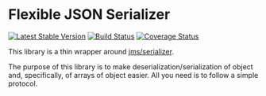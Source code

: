 # Flexible JSON Serializer

[![Latest Stable Version](https://poser.pugx.org/sanmai/json-serializer/v/stable)](https://packagist.org/packages/sanmai/json-serializer)
[![Build Status](https://travis-ci.com/sanmai/json-serializer.svg?branch=master)](https://travis-ci.com/sanmai/json-serializer)
[![Coverage Status](https://coveralls.io/repos/github/sanmai/json-serializer/badge.svg?branch=master)](https://coveralls.io/github/sanmai/json-serializer?branch=master)

This library is a thin wrapper around [jms/serializer](https://github.com/schmittjoh/serializer). 

The purpose of this library is to make deserialization/serialization of object and, specifically, of arrays of object easier. All you need is to follow a simple protocol.
